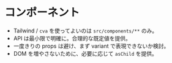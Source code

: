 # コンポーネント

- Tailwind / `cva` を使ってよいのは `src/components/**` のみ。
- API は最小限で明確に。合理的な既定値を提供。
- 一度きりの props は避け、まず variant で表現できないか検討。
- DOM を増やさないために、必要に応じて `asChild` を提供。

